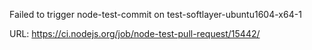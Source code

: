 Failed to trigger node-test-commit on test-softlayer-ubuntu1604-x64-1

URL: https://ci.nodejs.org/job/node-test-pull-request/15442/